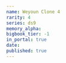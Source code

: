 ```yaml
---
name: Weyoun Clone 4
rarity: 4
series: ds9
memory_alpha:
bigbook_tier: -1
in_portal: true
date:
published: true
---
```




